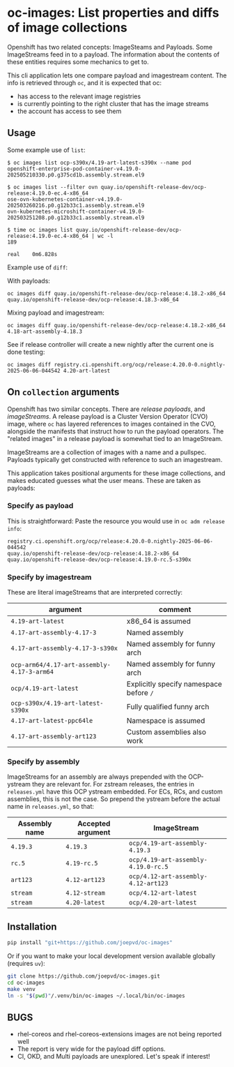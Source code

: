 # oc-images: List properties and diffs of image collections

Openshift has two related concepts: ImageSteams and Payloads. Some ImageStreams feed in to
a payload. The information about the contents of these entities requires some mechanics to
get to.

This cli application lets one compare payload and imagestream content. The info is retrieved
through `oc`, and it is expected that oc:
- has access to the relevant image registries
- is currently pointing to the right cluster that has the image streams
- the account has access to see them

## Usage

Some example use of `list`:

```
$ oc images list ocp-s390x/4.19-art-latest-s390x --name pod
openshift-enterprise-pod-container-v4.19.0-202505210330.p0.g375cd1b.assembly.stream.el9

$ oc images list --filter ovn quay.io/openshift-release-dev/ocp-release:4.19.0-ec.4-x86_64
ose-ovn-kubernetes-container-v4.19.0-202503260216.p0.g12b33c1.assembly.stream.el9
ovn-kubernetes-microshift-container-v4.19.0-202503251208.p0.g12b33c1.assembly.stream.el9

$ time oc images list quay.io/openshift-release-dev/ocp-release:4.19.0-ec.4-x86_64 | wc -l
189

real	0m6.828s
```

Example use of `diff`:

With payloads:
```
oc images diff quay.io/openshift-release-dev/ocp-release:4.18.2-x86_64 quay.io/openshift-release-dev/ocp-release:4.18.3-x86_64
```

Mixing payload and imagestream:
```
oc images diff quay.io/openshift-release-dev/ocp-release:4.18.2-x86_64 4.18-art-assembly-4.18.3
```

See if release controller will create a new nightly after the current one is done testing:
```
oc images diff registry.ci.openshift.org/ocp/release:4.20.0-0.nightly-2025-06-06-044542 4.20-art-latest
```

## On `collection` arguments
Openshift has two similar concepts. There are _release payloads_, and _imageStreams_.
A release payload is a Cluster Version Operator (CVO) image, where `oc` has layered references
to images contained in the CVO, alongside the manifests that instruct how to run the payload
operators. The "related images" in a release payload is somewhat tied to an ImageStream.

ImageStreams are a collection of images with a name and a pullspec. Payloads typically get constructed
with reference to such an imagestream.

This application takes positional arguments for these image collections, and makes educated guesses
what the user means. These are taken as payloads:

### Specify as payload

This is straightforward: Paste the resource you would use in `oc adm release info`:

```
registry.ci.openshift.org/ocp/release:4.20.0-0.nightly-2025-06-06-044542 
quay.io/openshift-release-dev/ocp-release:4.18.2-x86_64 
quay.io/openshift-release-dev/ocp-release:4.19.0-rc.5-s390x
```

### Specify by imagestream
These are literal imageStreams that are interpreted correctly:

| argument                                   | comment                                 |
|--------------------------------------------|-----------------------------------------|
| `4.19-art-latest`                          | x86\_64 is assumed                      |
| `4.17-art-assembly-4.17-3`                 | Named assembly                          |
| `4.17-art-assembly-4.17-3-s390x`           | Named assembly for funny arch           |
| `ocp-arm64/4.17-art-assembly-4.17-3-arm64` | Named assembly for funny arch           |
| `ocp/4.19-art-latest`                      | Explicitly specify namespace before `/` |
| `ocp-s390x/4.19-art-latest-s390x`          | Fully qualified funny arch              |
| `4.17-art-latest-ppc64le`                  | Namespace is assumed                    |
| `4.17-art-assembly-art123`                 | Custom assemblies also work             |


### Specify by assembly

ImageStreams for an assembly are always prepended with the OCP-ystream they
are relevant for. For zstream releases, the entries in `releases.yml` have this
OCP ystream embedded. For ECs, RCs, and custom assemblies, this is not the case.
So prepend the ystream before the actual name in `releases.yml`, so that:


| Assembly name | Accepted argument | ImageStream                         |
|---------------|-------------------|-------------------------------------|
| `4.19.3`      | `4.19.3`          | `ocp/4.19-art-assembly-4.19.3`      |
| `rc.5`        | `4.19-rc.5`       | `ocp/4.19-art-assembly-4.19.0-rc.5` |
| `art123`      | `4.12-art123`     | `ocp/4.12-art-assembly-4.12-art123` |
| `stream`      | `4.12-stream`     | `ocp/4.12-art-latest`               |
| `stream`      | `4.20-latest`     | `ocp/4.20-art-latest`               |


## Installation

```sh
pip install "git+https://github.com/joepvd/oc-images"
```

Or if you want to make your local development version available globally (requires `uv`):
```sh
git clone https://github.com/joepvd/oc-images.git
cd oc-images
make venv
ln -s "$(pwd)"/.venv/bin/oc-images ~/.local/bin/oc-images
```

## BUGS
- rhel-coreos and rhel-coreos-extensions images are not being reported well
- The report is very wide for the payload diff options.
- CI, OKD, and Multi payloads are unexplored. Let's speak if interest!
